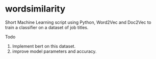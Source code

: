 # wordsimilarity
Short Machine Learning script using Python, Word2Vec and Doc2Vec to train a classifier on a dataset of job titles. 

Todo
1. Implement bert on this dataset.
2. improve model parameters and accuracy.
